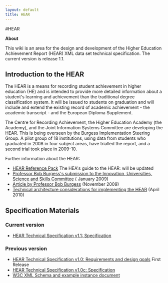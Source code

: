 ```yaml
---
layout: default
title: HEAR
---
```



#HEAR 


**About**

This wiki is an area for the design and development of the Higher
Education Achievement Report (HEAR) XML data set technical
specification. The current version is release 1.1.


## Introduction to the HEAR

The HEAR is a means for recording student achievement in higher
education (HE) and is intended to provide more detailed information
about a student's learning and achievement than the traditional degree
classification system. It will be issued to students on graduation and
will include and extend the existing record of academic achievement -
the academic transcript - and the European Diploma Supplement.

The Centre for Recording Achievement, the Higher Education Academy (the
Academy), and the Joint Information Systems Committee are developing the
HEAR. This is being overseen by the Burgess Implementation Steering
Group. A pilot group of 18 institutions, using data from students who
graduated in 2008 in four subject areas, have trialled the report, and a
second trial took place in 2009-10.

Further information about the HEAR:

-   [HEAR Reference Pack](http://www.hear.ac.uk/guidance/HEAR-reference-pack) 
    The HEA's guide to the HEAR: will be updated
-   [Professor Bob Burgess's submission to the Innovation, Universities,
    Science and Skills
    Committee](http://www.publications.parliament.uk/pa/cm200809/cmselect/cmdius/170/170we80.htm "http://www.publications.parliament.uk/pa/cm200809/cmselect/cmdius/170/170we80.htm") ( January 2009)
-   [Article by Professor Bob
    Burgess](http://www.independent.co.uk/news/education/higher/bob-burgess-i-hope-student-records-make-degree-classes-obsolete-1814588.html "http://www.independent.co.uk/news/education/higher/bob-burgess-i-hope-student-records-make-degree-classes-obsolete-1814588.html") (November 2009)
-   [Technical architecture considerations for implementing the
    HEAR](http://wiki.cetis.ac.uk/Technical_architecture_considerations_for_implementing_the_HEAR "http://wiki.cetis.ac.uk/Technical_architecture_considerations_for_implementing_the_HEAR") (April 2010)


##  Specification Materials

### Current version
-   [HEAR Technical Specification v1.1: Specification](HEAR_1.1_Specification.md "HEAR 1.0c Specification")
  

### Previous version

-   [HEAR Technical Specification v1.0: Requirements and design goals](HEAR_1.0_Requirements.md "HEAR 1.0 Requirements") First Release
-   [HEAR Technical Specification v1.0c: Specification](HEAR_1.0c_Specification.md "HEAR 1.0c Specification")
-   [W3C XML Schema and example instance document](HEAR_1.0c_Specification.md#XML_Schema_and_Instance)






